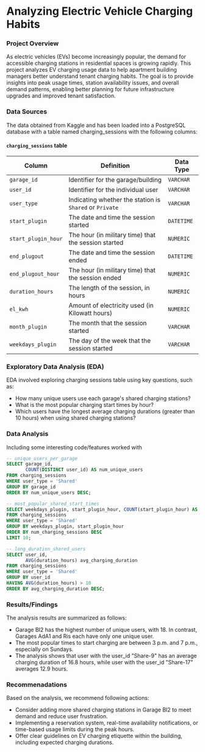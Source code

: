 # Analyzing Electric Vehicle Charging Habits

### Project Overview

As electric vehicles (EVs) become increasingly popular, the demand for accessible charging stations in residential spaces is growing rapidly. This project analyzes EV charging usage data to help apartment building managers better understand tenant charging habits. The goal is to provide insights into peak usage times, station availability issues, and overall demand patterns, enabling better planning for future infrastructure upgrades and improved tenant satisfaction.

### Data Sources

The data obtained from Kaggle and has been loaded into a PostgreSQL database with a table named charging_sessions with the following columns:

<h4><code>charging_sessions</code> table</h4>

<table>
  <thead>
    <tr>
      <th>Column</th>
      <th>Definition</th>
      <th>Data Type</th>
    </tr>
  </thead>
  <tbody>
    <tr>
      <td><code>garage_id</code></td>
      <td>Identifier for the garage/building</td>
      <td><code>VARCHAR</code></td>
    </tr>
    <tr>
      <td><code>user_id</code></td>
      <td>Identifier for the individual user</td>
      <td><code>VARCHAR</code></td>
    </tr>
    <tr>
      <td><code>user_type</code></td>
      <td>Indicating whether the station is <code>Shared</code> or <code>Private</code></td>
      <td><code>VARCHAR</code></td>
    </tr>
    <tr>
      <td><code>start_plugin</code></td>
      <td>The date and time the session started</td>
      <td><code>DATETIME</code></td>
    </tr>
    <tr>
      <td><code>start_plugin_hour</code></td>
      <td>The hour (in military time) that the session started</td>
      <td><code>NUMERIC</code></td>
    </tr>
    <tr>
      <td><code>end_plugout</code></td>
      <td>The date and time the session ended</td>
      <td><code>DATETIME</code></td>
    </tr>
    <tr>
      <td><code>end_plugout_hour</code></td>
      <td>The hour (in military time) that the session ended</td>
      <td><code>NUMERIC</code></td>
    </tr>
    <tr>
      <td><code>duration_hours</code></td>
      <td>The length of the session, in hours</td>
      <td><code>NUMERIC</code></td>
    </tr>
    <tr>
      <td><code>el_kwh</code></td>
      <td>Amount of electricity used (in Kilowatt hours)</td>
      <td><code>NUMERIC</code></td>
    </tr>
    <tr>
      <td><code>month_plugin</code></td>
      <td>The month that the session started</td>
      <td><code>VARCHAR</code></td>
    </tr>
    <tr>
      <td><code>weekdays_plugin</code></td>
      <td>The day of the week that the session started</td>
      <td><code>VARCHAR</code></td>
    </tr>
  </tbody>
</table>

### Exploratory Data Analysis (EDA)

EDA involved exploring charging sessions table using key questions, such as:
- How many unique users use each garage's shared charging stations?
- What is the most popular charging start times by hour?
- Which users have the longest average charging durations (greater than 10 hours) when using shared charging stations?

### Data Analysis

Including some interesting code/features worked with

```sql
-- unique_users_per_garage
SELECT garage_id, 
       COUNT(DISTINCT user_id) AS num_unique_users
FROM charging_sessions
WHERE user_type = 'Shared'
GROUP BY garage_id
ORDER BY num_unique_users DESC;
```

```sql
-- most_popular_shared_start_times
SELECT weekdays_plugin, start_plugin_hour, COUNT(start_plugin_hour) AS num_charging_sessions
FROM charging_sessions
WHERE user_type = 'Shared'
GROUP BY weekdays_plugin, start_plugin_hour
ORDER BY num_charging_sessions DESC
LIMIT 10;
```

```sql
-- long_duration_shared_users
SELECT user_id,
       AVG(duration_hours) avg_charging_duration
FROM charging_sessions
WHERE user_type = 'Shared'
GROUP BY user_id
HAVING AVG(duration_hours) > 10
ORDER BY avg_charging_duration DESC;
```

### Results/Findings

The analysis results are summarized as follows:
- Garage BI2 has the highest number of unique users, with 18. In contrast, Garages AdA1 and Ris each have only one unique user.
- The most popular times to start charging are between 3 p.m. and 7 p.m., especially on Sundays.
- The analysis shows that user with the user_id "Share-9" has an average charging duration of 16.8 hours, while user with the user_id "Share-17" averages 12.9 hours.

### Recommenadations

Based on the analysis, we recommend following actions:
- Consider adding more shared charging stations in Garage BI2 to meet demand and reduce user frustration.
- Implementing a reservation system, real-time availability notifications, or time-based usage limits during the peak hours.
- Offer clear guidelines on EV charging etiquette within the building, including expected charging durations.
